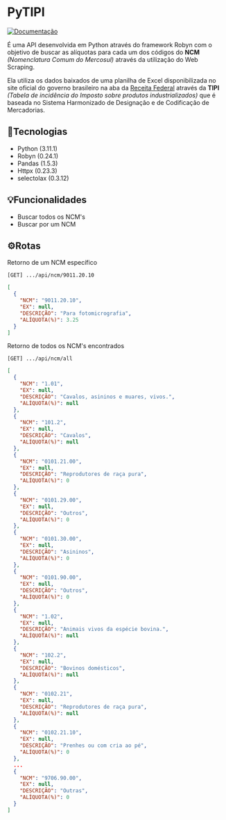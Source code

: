 # PyTIPI
[![Documentação](https://img.shields.io/badge/Acessar-Documentação-informational?style=for-the-badge)](https://viniciuslucchesi.github.io/tipi-api/#/)

É uma API desenvolvida em Python através do framework Robyn com o objetivo de buscar as alíquotas para cada um dos códigos do **NCM** _(Nomenclatura Comum do Mercosul)_ através da utilização do Web Scraping.

Ela utiliza os dados baixados de uma planilha de Excel disponibilizada no site oficial do governo brasileiro na aba da [Receita Federal](https://www.gov.br/receitafederal/pt-br/acesso-a-informacao/legislacao/legislacao-por-assunto/tipi-tabela-de-incidencia-do-imposto-sobre-produtos-industrializados) através da **TIPI** _(Tabela de incidência do Imposto sobre produtos industrializados)_ que é baseada no Sistema Harmonizado de Designação e de Codificação de Mercadorias.

## 🚀Tecnologias

- Python (3.11.1)
- Robyn (0.24.1)
- Pandas (1.5.3)
- Httpx (0.23.3)
- selectolax (0.3.12)

## 💡Funcionalidades
- Buscar todos os NCM's
- Buscar por um NCM

## ⚙️Rotas

Retorno de um NCM específico
```text
[GET] .../api/ncm/9011.20.10
```
```json
[
  {
    "NCM": "9011.20.10",
    "EX": null,
    "DESCRIÇÃO": "Para fotomicrografia",
    "ALÍQUOTA(%)": 3.25
  }
]
```

Retorno de todos os NCM's encontrados
```text
[GET] .../api/ncm/all
```
```json
[
  {
    "NCM": "1.01",
    "EX": null,
    "DESCRIÇÃO": "Cavalos, asininos e muares, vivos.",
    "ALÍQUOTA(%)": null
  },
  {
    "NCM": "101.2",
    "EX": null,
    "DESCRIÇÃO": "Cavalos",
    "ALÍQUOTA(%)": null
  },
  {
    "NCM": "0101.21.00",
    "EX": null,
    "DESCRIÇÃO": "Reprodutores de raça pura",
    "ALÍQUOTA(%)": 0
  },
  {
    "NCM": "0101.29.00",
    "EX": null,
    "DESCRIÇÃO": "Outros",
    "ALÍQUOTA(%)": 0
  },
  {
    "NCM": "0101.30.00",
    "EX": null,
    "DESCRIÇÃO": "Asininos",
    "ALÍQUOTA(%)": 0
  },
  {
    "NCM": "0101.90.00",
    "EX": null,
    "DESCRIÇÃO": "Outros",
    "ALÍQUOTA(%)": 0
  },
  {
    "NCM": "1.02",
    "EX": null,
    "DESCRIÇÃO": "Animais vivos da espécie bovina.",
    "ALÍQUOTA(%)": null
  },
  {
    "NCM": "102.2",
    "EX": null,
    "DESCRIÇÃO": "Bovinos domésticos",
    "ALÍQUOTA(%)": null
  },
  {
    "NCM": "0102.21",
    "EX": null,
    "DESCRIÇÃO": "Reprodutores de raça pura",
    "ALÍQUOTA(%)": null
  },
  {
    "NCM": "0102.21.10",
    "EX": null,
    "DESCRIÇÃO": "Prenhes ou com cria ao pé",
    "ALÍQUOTA(%)": 0
  },
  ...
  {
    "NCM": "9706.90.00",
    "EX": null,
    "DESCRIÇÃO": "Outras",
    "ALÍQUOTA(%)": 0
  }
]
```
